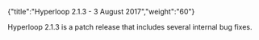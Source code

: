{"title":"Hyperloop 2.1.3 - 3 August 2017","weight":"60"} 

Hyperloop 2.1.3 is a patch release that includes several internal bug fixes.